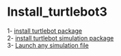 # Install_turtlebot3

1- [install turtlebot package](https://github.com/AmnahBukair/install_turtlebot3/blob/master/install.md)  
2- [install turtlebot simulation package]()  
3- [Launch any simulation file]()  
